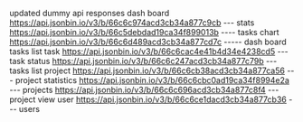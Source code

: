 updated dummy api responses
     dash board
https://api.jsonbin.io/v3/b/66c6c974acd3cb34a877c9cb       --- stats
https://api.jsonbin.io/v3/b/66c5debdad19ca34f899013b    ---- tasks chart
https://api.jsonbin.io/v3/b/66c6d489acd3cb34a877cd7c   ----- dash board tasks list
             task
https://api.jsonbin.io/v3/b/66c6cac4e41b4d34e4238cd5   --- task status
https://api.jsonbin.io/v3/b/66c6c247acd3cb34a877c79b   --- tasks list
           project
https://api.jsonbin.io/v3/b/66c6cb38acd3cb34a877ca56   --- project statistics
https://api.jsonbin.io/v3/b/66c6cbc0ad19ca34f8994e2a     --- projects
https://api.jsonbin.io/v3/b/66c6c696acd3cb34a877c8f4    --- project view
              user
https://api.jsonbin.io/v3/b/66c6ce1dacd3cb34a877cb36  --- users